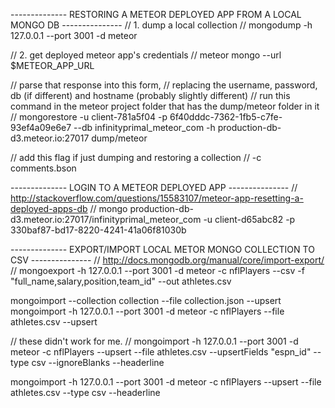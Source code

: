 -------------- RESTORING A METEOR DEPLOYED APP FROM A LOCAL MONGO DB ---------------
// 1. dump a local collection 
//
mongodump -h 127.0.0.1 --port 3001 -d meteor

// 2. get deployed meteor app's credentials
//
meteor mongo --url $METEOR_APP_URL

// parse that response into this form, 
// replacing the username, password, db (if different) and hostname (probably slightly different)
// run this command in the meteor project folder that has the dump/meteor folder in it
//
mongorestore -u client-781a5f04 -p 6f40dddc-7362-1fb5-c7fe-93ef4a09e6e7 --db infinityprimal_meteor_com -h production-db-d3.meteor.io:27017 dump/meteor

// add this flag if just dumping and restoring a collection
//
-c comments.bson

-------------- LOGIN TO A METEOR DEPLOYED APP ---------------
// http://stackoverflow.com/questions/15583107/meteor-app-resetting-a-deployed-apps-db
//
mongo production-db-d3.meteor.io:27017/infinityprimal_meteor_com -u client-d65abc82 -p 330baf87-bd17-8220-4241-41a06f81030b


-------------- EXPORT/IMPORT LOCAL METOR MONGO COLLECTION TO CSV ---------------
// http://docs.mongodb.org/manual/core/import-export/
//
mongoexport -h 127.0.0.1 --port 3001 -d meteor -c nflPlayers --csv -f "full_name,salary,position,team_id" --out athletes.csv

mongoimport --collection collection --file collection.json --upsert
mongoimport -h 127.0.0.1 --port 3001 -d meteor -c nflPlayers --file athletes.csv --upsert

// these didn't work for me.
//
mongoimport -h 127.0.0.1 --port 3001 -d meteor -c nflPlayers --upsert --file athletes.csv --upsertFields "espn_id"  --type csv --ignoreBlanks --headerline

mongoimport -h 127.0.0.1 --port 3001 -d meteor -c nflPlayers --upsert --file athletes.csv  --type csv --headerline
